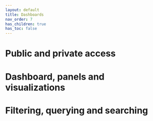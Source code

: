 ```yaml
---
layout: default
title: Dashboards
nav_order: 7
has_children: true
has_toc: false
---
```


# Public and private access

# Dashboard, panels and visualizations

# Filtering, querying and searching